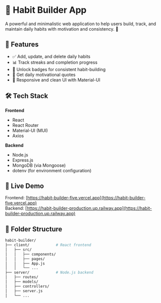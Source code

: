 # 🧠 Habit Builder App

A powerful and minimalistic web application to help users build, track, and maintain daily habits with motivation and consistency. 💪

## 🌟 Features

- ✅ Add, update, and delete daily habits
- 📊 Track streaks and completion progress
- 🏅 Unlock badges for consistent habit-building
- 💬 Get daily motivational quotes
- 🔄 Responsive and clean UI with Material-UI

## 🛠️ Tech Stack

**Frontend**  
- React  
- React Router  
- Material-UI (MUI)  
- Axios  

**Backend**  
- Node.js  
- Express.js  
- MongoDB (via Mongoose)    
- dotenv (for environment configuration)  

## 🚀 Live Demo

Frontend: [https://habit-builder-five.vercel.app](https://habit-builder-five.vercel.app)  
Backend: [https://habit-builder-production.up.railway.app](https://habit-builder-production.up.railway.app)

## 📂 Folder Structure

```bash
habit-builder/
├── client/            # React frontend
│   ├── src/
│   │   ├── components/
│   │   ├── pages/
│   │   ├── App.js
│   │   └── ...
├── server/            # Node.js backend
│   ├── routes/
│   ├── models/
│   ├── controllers/
│   ├── server.js
│   └── ...
